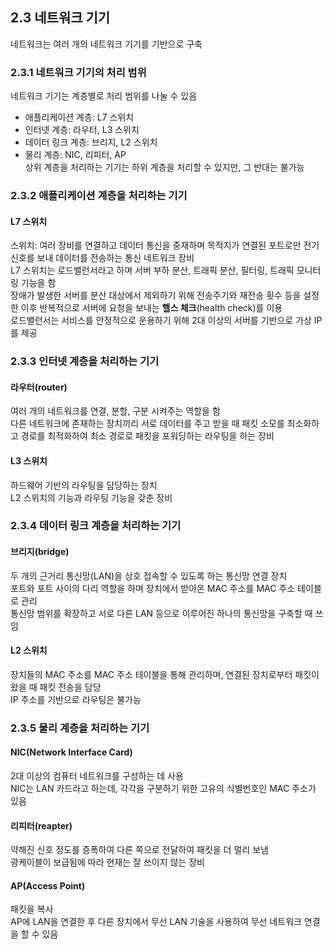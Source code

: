 ## 2.3 네트워크 기기
네트워크는 여러 개의 네트워크 기기를 기반으로 구축  

### 2.3.1 네트워크 기기의 처리 범위  
네트워크 기기는 계층별로 처리 범위를 나눌 수 있음  
* 애플리케이션 계층: L7 스위치  
* 인터넷 계층: 라우터, L3 스위치  
* 데이터 링크 계층: 브리지, L2 스위치  
* 물리 계층: NIC, 리피터, AP  
상위 계층을 처리하는 기기는 하위 계층을 처리할 수 있지만, 그 반대는 불가능  

### 2.3.2 애플리케이션 계층을 처리하는 기기  
#### L7 스위치  
스위치: 여러 장비를 연결하고 데이터 통신을 중재하며 목적지가 연결된 포트로만 전기 신호를 보내 데이터를 전송하는 통신 네트워크 장비  
L7 스위치는 로드밸런서라고 하며 서버 부하 분산, 트래픽 분산, 필터링, 트래픽 모니터링 기능을 함  
장애가 발생한 서버를 분산 대상에서 제외하기 위해 전송주기와 재전송 횟수 등을 설정한 이후 반복적으로 서버에 요청을 보내는 **핼스 체크**(health check)를 이용  
로드밸런서는 서비스를 안정적으로 운용하기 위해 2대 이상의 서버를 기반으로 가상 IP를 제공  

### 2.3.3 인터넷 계층을 처리하는 기기  
#### 라우터(router)  
여러 개의 네트워크를 연결, 분할, 구분 시켜주는 역할을 함  
다른 네트워크에 존재하는 장치끼리 서로 데이터를 주고 받을 때 패킷 소모를 최소화하고 경로를 최적화하여 최소 경로로 패킷을 포워딩하는 라우팅을 하는 장비  
#### L3 스위치  
하드웨어 기반의 라우팅을 담당하는 장치  
L2 스위치의 기능과 라우팅 기능을 갖춘 장비  

### 2.3.4 데이터 링크 계층을 처리하는 기기  
#### 브리지(bridge)  
두 개의 근거리 통신망(LAN)을 상호 접속할 수 있도록 하는 통신망 연결 장치  
포트와 포트 사이의 다리 역할을 하며 장치에서 받아온 MAC 주소를 MAC 주소 테이블로 관리  
통신망 범위를 확장하고 서로 다른 LAN 등으로 이루어진 하나의 통신망을 구축할 때 쓰임  
#### L2 스위치  
장치들의 MAC 주소를 MAC 주소 테이블을 통해 관리하며, 연결된 장치로부터 패킷이 왔을 때 패킷 전송을 담당  
IP 주소를 기반으로 라우팅은 불가능  

### 2.3.5 물리 계층을 처리하는 기기  
#### NIC(Network Interface Card)  
2대 이상의 컴퓨터 네트워크를 구성하는 데 사용  
NIC는 LAN 카드라고 하는데, 각각을 구분하기 위한 고유의 식별번호인 MAC 주소가 있음  
#### 리피터(reapter)  
약해진 신호 정도를 증폭하여 다른 쪽으로 전달하여 패킷을 더 멀리 보냄  
광케이블이 보급됨에 따라 현재는 잘 쓰이지 않는 장비  
#### AP(Access Point)  
패킷을 복사  
AP에 LAN을 연결한 후 다른 장치에서 무선 LAN 기술을 사용하여 무선 네트워크 연결을 할 수 있음  